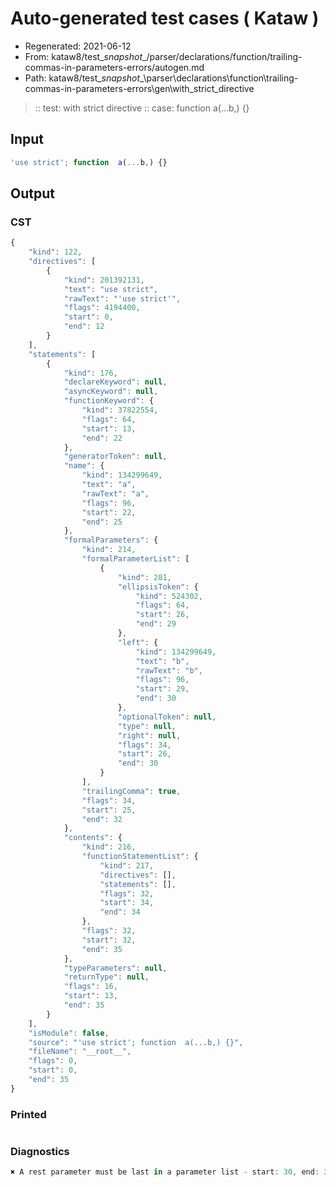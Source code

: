 # Auto-generated test cases ( Kataw )
- Regenerated: 2021-06-12
- From: kataw8/test\__snapshot__/parser/declarations/function/trailing-commas-in-parameters-errors/autogen.md
- Path: kataw8/test\__snapshot__\parser\declarations\function\trailing-commas-in-parameters-errors\gen\with_strict_directive
> :: test: with strict directive
> :: case: function  a(...b,) {}
## Input

`````js
'use strict'; function  a(...b,) {}
`````
## Output

### CST

```javascript
{
    "kind": 122,
    "directives": [
        {
            "kind": 201392131,
            "text": "use strict",
            "rawText": "'use strict'",
            "flags": 4194400,
            "start": 0,
            "end": 12
        }
    ],
    "statements": [
        {
            "kind": 176,
            "declareKeyword": null,
            "asyncKeyword": null,
            "functionKeyword": {
                "kind": 37822554,
                "flags": 64,
                "start": 13,
                "end": 22
            },
            "generatorToken": null,
            "name": {
                "kind": 134299649,
                "text": "a",
                "rawText": "a",
                "flags": 96,
                "start": 22,
                "end": 25
            },
            "formalParameters": {
                "kind": 214,
                "formalParameterList": [
                    {
                        "kind": 281,
                        "ellipsisToken": {
                            "kind": 524302,
                            "flags": 64,
                            "start": 26,
                            "end": 29
                        },
                        "left": {
                            "kind": 134299649,
                            "text": "b",
                            "rawText": "b",
                            "flags": 96,
                            "start": 29,
                            "end": 30
                        },
                        "optionalToken": null,
                        "type": null,
                        "right": null,
                        "flags": 34,
                        "start": 26,
                        "end": 30
                    }
                ],
                "trailingComma": true,
                "flags": 34,
                "start": 25,
                "end": 32
            },
            "contents": {
                "kind": 216,
                "functionStatementList": {
                    "kind": 217,
                    "directives": [],
                    "statements": [],
                    "flags": 32,
                    "start": 34,
                    "end": 34
                },
                "flags": 32,
                "start": 32,
                "end": 35
            },
            "typeParameters": null,
            "returnType": null,
            "flags": 16,
            "start": 13,
            "end": 35
        }
    ],
    "isModule": false,
    "source": "'use strict'; function  a(...b,) {}",
    "fileName": "__root__",
    "flags": 0,
    "start": 0,
    "end": 35
}
```

### Printed

```javascript

```

### Diagnostics

```javascript
✖ A rest parameter must be last in a parameter list - start: 30, end: 31

```

